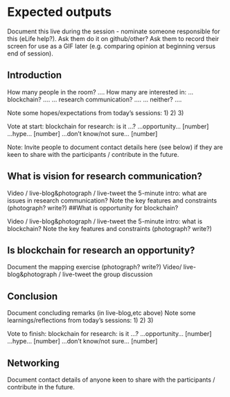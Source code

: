 # Expected outputs

Document this live during the session - nominate someone responsible for this (eLife help?). Ask them do it on github/other? Ask them to record their screen for use as a GIF later (e.g. comparing opinion at beginning versus end of session).

## Introduction

How many people in the room? ….
How many are interested in:
... blockchain? ….
… research communication? ….
… neither? ….

Note some hopes/expectations from today’s sessions:
1)
2)
3)

Vote at start: blockchain for research: is it …?
...opportunity… [number]
...hype… [number]
...don’t know/not sure… [number]

Note: Invite people to document contact details here (see below) if they are keen to share with the participants / contribute in the future.

## What is vision for research communication?

Video / live-blog&photograph / live-tweet the 5-minute intro: what are issues in research communication?
Note the key features and constraints (photograph? write?)
##What is opportunity for blockchain?

Video / live-blog&photograph / live-tweet the 5-minute intro: what is blockchain?
Note the key features and constraints (photograph? write?)

## Is blockchain for research an opportunity?

Document the mapping exercise (photograph? write?)
Video/ live-blog&photograph / live-tweet the group discussion

## Conclusion

Document concluding remarks (in live-blog,etc above)
Note some learnings/reflections from today’s sessions:
1)
2)
3)

Vote to finish: blockchain for research: is it …?
...opportunity… [number]
...hype… [number]
...don’t know/not sure… [number]

## Networking

Document contact details of anyone keen to share with the participants / contribute in the future.
